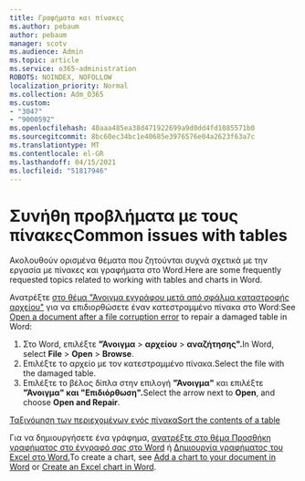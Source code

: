 ```yaml
---
title: Γραφήματα και πίνακες
ms.author: pebaum
author: pebaum
manager: scotv
ms.audience: Admin
ms.topic: article
ms.service: o365-administration
ROBOTS: NOINDEX, NOFOLLOW
localization_priority: Normal
ms.collection: Adm_O365
ms.custom:
- "3047"
- "9000592"
ms.openlocfilehash: 40aaa485ea38d471922699a9d0dd4fd1085571b0
ms.sourcegitcommit: 8bc60ec34bc1e40685e3976576e04a2623f63a7c
ms.translationtype: MT
ms.contentlocale: el-GR
ms.lasthandoff: 04/15/2021
ms.locfileid: "51817946"
---
```

# <a name="common-issues-with-tables"></a><span data-ttu-id="e7e85-102">Συνήθη προβλήματα με τους πίνακες</span><span class="sxs-lookup"><span data-stu-id="e7e85-102">Common issues with tables</span></span> 

<span data-ttu-id="e7e85-103">Ακολουθούν ορισμένα θέματα που ζητούνται συχνά σχετικά με την εργασία με πίνακες και γραφήματα στο Word.</span><span class="sxs-lookup"><span data-stu-id="e7e85-103">Here are some frequently requested topics related to working with tables and charts in Word.</span></span>

<span data-ttu-id="e7e85-104">Ανατρέξτε [στο θέμα "Άνοιγμα εγγράφου μετά από σφάλμα καταστροφής αρχείου"](https://support.office.com/article/47df9d48-2165-4411-a699-1786ac734bc3) για να επιδιορθώσετε έναν κατεστραμμένο πίνακα στο Word:</span><span class="sxs-lookup"><span data-stu-id="e7e85-104">See [Open a document after a file corruption error](https://support.office.com/article/47df9d48-2165-4411-a699-1786ac734bc3) to repair a damaged table in Word:</span></span>

 1. <span data-ttu-id="e7e85-105">Στο Word, επιλέξτε **"Άνοιγμα**  >  **αρχείου**  >  **αναζήτησης".**</span><span class="sxs-lookup"><span data-stu-id="e7e85-105">In Word, select **File** > **Open** > **Browse**.</span></span>
 2. <span data-ttu-id="e7e85-106">Επιλέξτε το αρχείο με τον κατεστραμμένο πίνακα.</span><span class="sxs-lookup"><span data-stu-id="e7e85-106">Select the file with the damaged table.</span></span>
 3. <span data-ttu-id="e7e85-107">Επιλέξτε το βέλος δίπλα στην επιλογή **"Άνοιγμα"** και επιλέξτε **"Άνοιγμα" και "Επιδιόρθωση".**</span><span class="sxs-lookup"><span data-stu-id="e7e85-107">Select the arrow next to **Open**, and choose **Open and Repair**.</span></span>

[<span data-ttu-id="e7e85-108">Ταξινόμηση των περιεχομένων ενός πίνακα</span><span class="sxs-lookup"><span data-stu-id="e7e85-108">Sort the contents of a table</span></span>](https://support.office.com/article/F8392477-4613-49CD-ABA6-7C2E48F1D91F)

<span data-ttu-id="e7e85-109">Για να δημιουργήσετε ένα γράφημα, [ανατρέξτε στο θέμα Προσθήκη γραφήματος στο έγγραφό σας στο Word](https://support.office.com/article/ff48e3eb-5e04-4368-a39e-20df7c798932) ή [Δημιουργία γραφήματος του Excel στο Word.](https://support.office.com/article/11A7D2F0-4487-4A9B-BBC6-D50916CD4A57)</span><span class="sxs-lookup"><span data-stu-id="e7e85-109">To create a chart, see [Add a chart to your document in Word](https://support.office.com/article/ff48e3eb-5e04-4368-a39e-20df7c798932) or [Create an Excel chart in Word](https://support.office.com/article/11A7D2F0-4487-4A9B-BBC6-D50916CD4A57).</span></span>